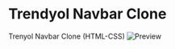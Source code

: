 # Trendyol Navbar Clone
 Trenyol Navbar Clone (HTML-CSS)
![Preview](https://github.com/batuhanyasayan/Trendyol-Navbar-Example/blob/main/Screenshot/navbar.png)
